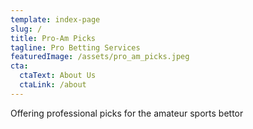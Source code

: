 ```yaml
---
template: index-page
slug: /
title: Pro-Am Picks
tagline: Pro Betting Services
featuredImage: /assets/pro_am_picks.jpeg
cta:
  ctaText: About Us
  ctaLink: /about
---
```

Offering professional picks for the amateur sports bettor